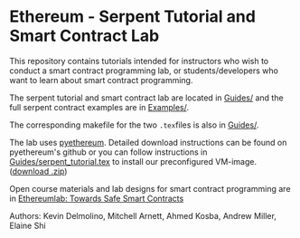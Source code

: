 # Ethereum - Serpent Tutorial and Smart Contract Lab
This repository contains tutorials intended for instructors who wish to conduct a smart
contract programming lab, or students/developers who want to learn about smart contract
programming.

The serpent tutorial and smart contract lab are located in [Guides/](Guides/) and the full serpent contract examples are in [Examples/](Examples/).

The corresponding makefile for the two `.tex`files is also in [Guides/](Guides/).

The lab uses [pyethereum](https://github.com/ethereum/pyethereum). Detailed download instructions can be found on pyethereum's 
github or you can follow instructions in [Guides/serpent_tutorial.tex](Guides/serpent_tutorial.tex) to install our preconfigured VM-image. ([download .zip](https://drive.google.com/file/d/0BzlG8wGYwTrGODVPZmFUV1UyYlk/view?usp=sharing))

Open course materials and lab designs for smart contract programming are in [Ethereumlab: Towards Safe Smart Contracts](http://mc2-umd.github.io/ethereumlab/)

Authors: Kevin Delmolino, Mitchell Arnett, Ahmed Kosba, Andrew Miller, Elaine Shi

